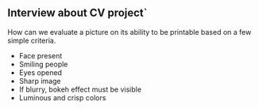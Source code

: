 ## Interview about CV project`

How can we evaluate a picture on its ability to be printable based on a few simple criteria. 
- Face present
- Smiling people
- Eyes opened
- Sharp image 
- If blurry, bokeh effect must be visible
- Luminous and crisp colors
